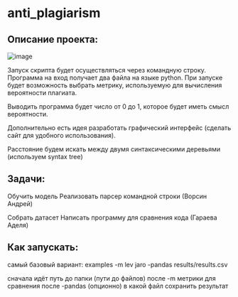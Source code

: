 # anti_plagiarism
## Описание проекта:
![image](https://github.com/adelyagaraeva/anti_plagiarism/assets/146413113/262ae88c-b239-4ffd-b840-02ea78c13411)


Запуск скрипта будет осуществляться через командную строку. Программа на вход получает два файла на языке python. При запуске будет возможность выбрать метрику, используемую для вычисления вероятности плагиата.

Выводить программа будет число от 0 до 1, которое будет иметь смысл вероятности.

Дополнительно есть идея разработать графический интерфейс (сделать сайт для удобного использования).

Расстояние будем искать между двумя синтаксическими деревьями (используем syntax tree)

## Задачи:

Обучить модель 
Реализовать парсер командной строки 
(Ворсин Андрей)

Собрать датасет 
Написать программу для сравнения кода
(Гараева Аделя)


## Как запускать:

самый базовый вариант: examples -m lev jaro -pandas results/results.csv

сначала идёт путь до папки (пути до файлов)
после -m метрики для сравнения
после -pandas (опционно) в какой файл сохранить результат
